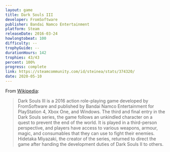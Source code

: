 ```yaml
---
layout: game
title: Dark Souls III
developer: FromSoftware
publisher: Bandai Namco Entertainment
platform: Steam
releaseDate: 2016-03-24
howlongtobeat: 100
difficulty: --
trophyGuide: --
durationHours: 142
trophies: 43/43
percent: 100%
progress: complete
link: https://steamcommunity.com/id/steinea/stats/374320/
date: 2020-05-10
---
```


From [Wikipedia](https://en.wikipedia.org/wiki/Dark_Souls_III):

> Dark Souls III is a 2016 action role-playing game developed by FromSoftware and published by Bandai Namco Entertainment for PlayStation 4, Xbox One, and Windows. The third and final entry in the Dark Souls series, the game follows an unkindled character on a quest to prevent the end of the world. It is played in a third-person perspective, and players have access to various weapons, armour, magic, and consumables that they can use to fight their enemies. Hidetaka Miyazaki, the creator of the series, returned to direct the game after handing the development duties of Dark Souls II to others.
